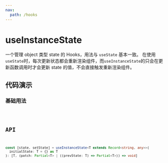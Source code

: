 ```yaml
---
nav:
  path: /hooks
---
```


# useInstanceState

一个管理 object 类型 state 的 Hooks，用法与 `useState` 基本一致。
在使用`useState`时，每次更新状态都会重新渲染组件，而`useInstanceState`的只会在更新函数调用时才会更新 state 的值，不会直接触发重新渲染组件。

## 代码演示

### 基础用法

<code src="./demo/demo1.tsx" />

## API

```typescript
const [state, setState] = useInstanceState<T extends Record<string, any>>(
  initialState: T = {} as T
): [T, (patch: Partial<T> | ((prevState: T) => Partial<T>)) => void]
```
